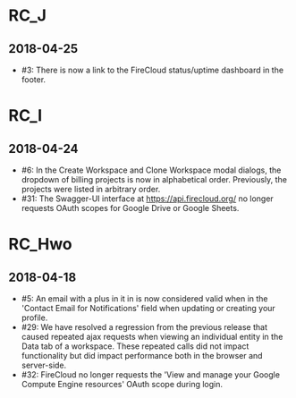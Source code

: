 # RC_J
## 2018-04-25
* #3: There is now a link to the FireCloud status/uptime dashboard in the footer.

# RC_I
## 2018-04-24
* #6: In the Create Workspace and Clone Workspace modal dialogs, the dropdown of billing projects is now in alphabetical order. Previously, the projects were listed in arbitrary order.
* #31: The Swagger-UI interface at https://api.firecloud.org/ no longer requests OAuth scopes for Google Drive or Google Sheets.

# RC_Hwo
## 2018-04-18
* #5: An email with a plus in it in is now considered valid when in the 'Contact Email for Notifications' field when updating or creating your profile.
* #29: We have resolved a regression from the previous release that caused repeated ajax requests when viewing an individual entity in the Data tab of a workspace. These repeated calls did not impact functionality but did impact performance both in the browser and server-side.
* #32: FireCloud no longer requests the 'View and manage your Google Compute Engine resources' OAuth scope during login.